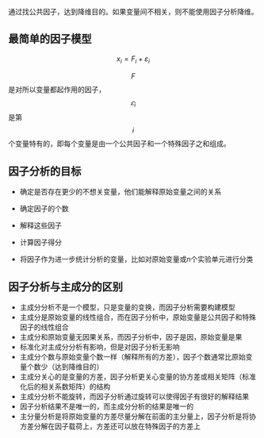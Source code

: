 通过找公共因子，达到降维目的。如果变量间不相关，则不能使用因子分析降维。

## 最简单的因子模型

$$
x_i = F_i + \varepsilon_i
$$

$$F$$是对所以变量都起作用的因子，$$𝜀_i$$是第$$i$$个变量特有的，即每个变量是由一个公共因子和一个特殊因子之和组成。

## 因子分析的目标

- 确定是否存在更少的不想关变量，他们能解释原始变量之间的关系
- 确定因子的个数
- 解释这些因子
- 计算因子得分

- 将因子作为进一步统计分析的变量，比如对原始变量或$n$个实验单元进行分类

## 因子分析与主成分的区别

- 主成分分析不是一个模型，只是变量的变换，而因子分析需要构建模型
- 主成分是原始变量的线性组合，而在因子分析中，原始变量是公共因子和特殊因子的线性组合
- 主成分和原始变量无因果关系，而因子分析中，因子是因，原始变量是果
- 标准化对主成分分析有影响，但是对因子分析无影响
- 主成分个数与原始变量个数一样（解释所有的方差），因子个数通常比原始变量个数少（达到降维目的）
- 主成分关心的是变量的方差，因子分析更关心变量的协方差或相关矩阵（标准化后的相关系数矩阵）的结构
- 主成分分析不能旋转，而因子分析通过旋转可以使得因子有很好的解释结果
- 因子分析结果不是唯一的，而主成分分析的结果是唯一的
- 主分量分析是将原始变量的方差尽量分解在前面的主分量上，因子分析是将协方差分解在因子载荷上，方差还可以放在特殊因子的方差上